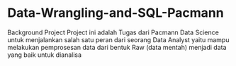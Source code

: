 # Data-Wrangling-and-SQL-Pacmann
Background Project
Project ini adalah Tugas dari Pacmann Data Science untuk menjalankan salah satu peran dari seorang Data Analyst yaitu mampu melakukan pemprosesan data dari bentuk Raw (data mentah) menjadi data yang baik untuk dianalisa
